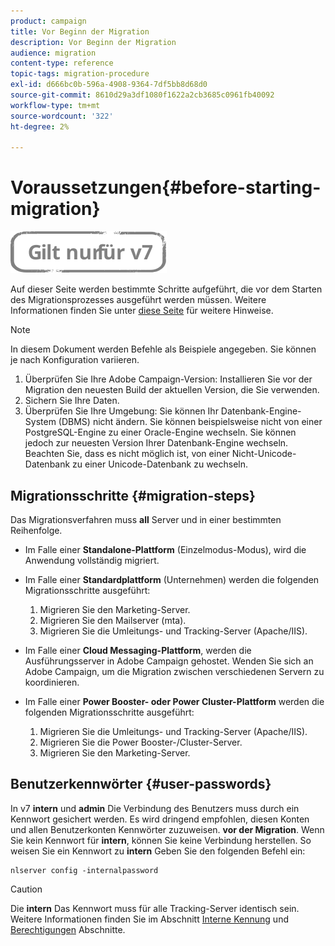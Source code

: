 ```yaml
---
product: campaign
title: Vor Beginn der Migration
description: Vor Beginn der Migration
audience: migration
content-type: reference
topic-tags: migration-procedure
exl-id: d666bc0b-596a-4908-9364-7df5bb8d68d0
source-git-commit: 8610d29a3df1080f1622a2cb3685c0961fb40092
workflow-type: tm+mt
source-wordcount: '322'
ht-degree: 2%

---
```


# Voraussetzungen{#before-starting-migration}

![](../../assets/v7-only.svg)

Auf dieser Seite werden bestimmte Schritte aufgeführt, die vor dem Starten des Migrationsprozesses ausgeführt werden müssen. Weitere Informationen finden Sie unter [diese Seite](about-migration.md) für weitere Hinweise.

>[!NOTE]
>
>In diesem Dokument werden Befehle als Beispiele angegeben. Sie können je nach Konfiguration variieren.

1. Überprüfen Sie Ihre Adobe Campaign-Version: Installieren Sie vor der Migration den neuesten Build der aktuellen Version, die Sie verwenden.
1. Sichern Sie Ihre Daten.
1. Überprüfen Sie Ihre Umgebung: Sie können Ihr Datenbank-Engine-System (DBMS) nicht ändern. Sie können beispielsweise nicht von einer PostgreSQL-Engine zu einer Oracle-Engine wechseln. Sie können jedoch zur neuesten Version Ihrer Datenbank-Engine wechseln. Beachten Sie, dass es nicht möglich ist, von einer Nicht-Unicode-Datenbank zu einer Unicode-Datenbank zu wechseln.

## Migrationsschritte {#migration-steps}

Das Migrationsverfahren muss **all** Server und in einer bestimmten Reihenfolge.

* Im Falle einer **Standalone-Plattform** (Einzelmodus-Modus), wird die Anwendung vollständig migriert.
* Im Falle einer **Standardplattform** (Unternehmen) werden die folgenden Migrationsschritte ausgeführt:

   1. Migrieren Sie den Marketing-Server.
   1. Migrieren Sie den Mailserver (mta).
   1. Migrieren Sie die Umleitungs- und Tracking-Server (Apache/IIS).

* Im Falle einer **Cloud Messaging-Plattform**, werden die Ausführungsserver in Adobe Campaign gehostet. Wenden Sie sich an Adobe Campaign, um die Migration zwischen verschiedenen Servern zu koordinieren.
* Im Falle einer **Power Booster- oder Power Cluster-Plattform** werden die folgenden Migrationsschritte ausgeführt:

   1. Migrieren Sie die Umleitungs- und Tracking-Server (Apache/IIS).
   1. Migrieren Sie die Power Booster-/Cluster-Server.
   1. Migrieren Sie den Marketing-Server.

## Benutzerkennwörter {#user-passwords}

In v7 **intern** und **admin** Die Verbindung des Benutzers muss durch ein Kennwort gesichert werden. Es wird dringend empfohlen, diesen Konten und allen Benutzerkonten Kennwörter zuzuweisen. **vor der Migration**. Wenn Sie kein Kennwort für **intern**, können Sie keine Verbindung herstellen. So weisen Sie ein Kennwort zu **intern** Geben Sie den folgenden Befehl ein:

```
nlserver config -internalpassword
```

>[!CAUTION]
>
>Die **intern** Das Kennwort muss für alle Tracking-Server identisch sein. Weitere Informationen finden Sie im Abschnitt [Interne Kennung](../../installation/using/configuring-campaign-server.md#internal-identifier) und [Berechtigungen](../../platform/using/access-management.md) Abschnitte.
